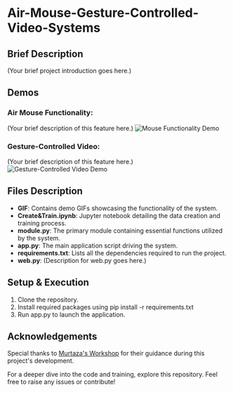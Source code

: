 # Air-Mouse-Gesture-Controlled-Video-Systems

## Brief Description
(Your brief project introduction goes here.)

## Demos

### Air Mouse Functionality:
(Your brief description of this feature here.)
![Mouse Functionality Demo](GIF/Mouse.gif)

### Gesture-Controlled Video:
(Your brief description of this feature here.)
![Gesture-Controlled Video Demo](GIF/Video.gif)

## Files Description

- **GIF**: Contains demo GIFs showcasing the functionality of the system.
- **Create&Train.ipynb**: Jupyter notebook detailing the data creation and training process.
- **module.py**: The primary module containing essential functions utilized by the system.
- **app.py**: The main application script driving the system.
- **requirements.txt**: Lists all the dependencies required to run the project.
- **web.py**: (Description for web.py goes here.)

## Setup & Execution

1. Clone the repository.
2. Install required packages using pip install -r requirements.txt
3. Run app.py to launch the application.

## Acknowledgements
Special thanks to [Murtaza's Workshop](https://www.youtube.com/watch?v=8gPONnGIPgw) for their guidance during this project's development.

For a deeper dive into the code and training, explore this repository. Feel free to raise any issues or contribute!

